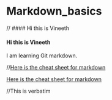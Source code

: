 Markdown_basics
===============
// #### Hi this is Vineeth
#### Hi this is Vineeth
I am learning Git markdown.

//[Here is the cheat sheet for markdown](https://github.com/adam-p/markdown-here/wiki/Markdown-Cheatsheet)

[Here is the cheat sheet for markdown](https://github.com/adam-p/markdown-here/wiki/Markdown-Cheatsheet)

//This is verbatim
